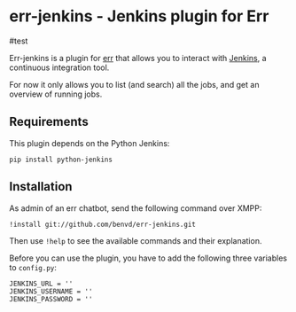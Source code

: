 # err-jenkins - Jenkins plugin for Err
#test

Err-jenkins is a plugin for [err](https://github.com/gbin/err) that allows you to interact with [Jenkins](http://jenkins-ci.org), a continuous integration tool.

For now it only allows you to list (and search) all the jobs, and get an overview of running jobs.

## Requirements

This plugin depends on the Python Jenkins:

    pip install python-jenkins

## Installation

As admin of an err chatbot, send the following command over XMPP:

    !install git://github.com/benvd/err-jenkins.git

Then use `!help` to see the available commands and their explanation.

Before you can use the plugin, you have to add the following three variables to `config.py`:

    JENKINS_URL = ''
    JENKINS_USERNAME = ''
    JENKINS_PASSWORD = ''
